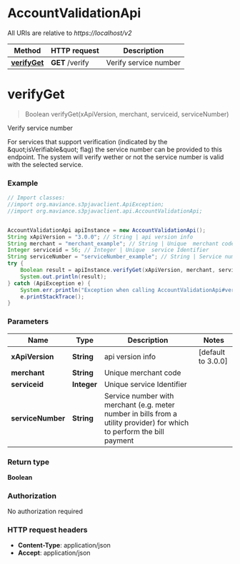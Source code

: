 # AccountValidationApi

All URIs are relative to *https://localhost/v2*

Method | HTTP request | Description
------------- | ------------- | -------------
[**verifyGet**](AccountValidationApi.md#verifyGet) | **GET** /verify | Verify service number


<a name="verifyGet"></a>
# **verifyGet**
> Boolean verifyGet(xApiVersion, merchant, serviceid, serviceNumber)

Verify service number

For services that support verification (indicated by the \&quot;isVerifiable\&quot; flag) the service number can be provided to this endpoint. The system will verify wether or not the service number is valid with the selected service. 

### Example
```java
// Import classes:
//import org.maviance.s3pjavaclient.ApiException;
//import org.maviance.s3pjavaclient.api.AccountValidationApi;


AccountValidationApi apiInstance = new AccountValidationApi();
String xApiVersion = "3.0.0"; // String | api version info
String merchant = "merchant_example"; // String | Unique  merchant code
Integer serviceid = 56; // Integer | Unique  service Identifier
String serviceNumber = "serviceNumber_example"; // String | Service number with merchant (e.g. meter number in bills from a utility provider) for which to perform the bill payment
try {
    Boolean result = apiInstance.verifyGet(xApiVersion, merchant, serviceid, serviceNumber);
    System.out.println(result);
} catch (ApiException e) {
    System.err.println("Exception when calling AccountValidationApi#verifyGet");
    e.printStackTrace();
}
```

### Parameters

Name | Type | Description  | Notes
------------- | ------------- | ------------- | -------------
 **xApiVersion** | **String**| api version info | [default to 3.0.0]
 **merchant** | **String**| Unique  merchant code |
 **serviceid** | **Integer**| Unique  service Identifier |
 **serviceNumber** | **String**| Service number with merchant (e.g. meter number in bills from a utility provider) for which to perform the bill payment |

### Return type

**Boolean**

### Authorization

No authorization required

### HTTP request headers

 - **Content-Type**: application/json
 - **Accept**: application/json

